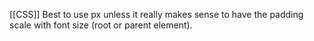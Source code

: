 [[CSS]]
Best to use px unless it really makes sense to have the padding scale with font size (root or parent element). 